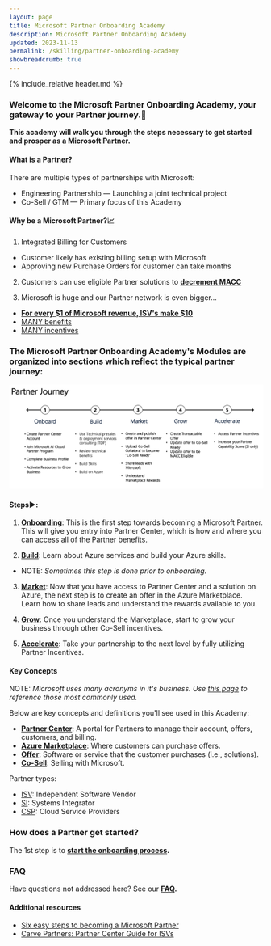 ```yaml
---
layout: page
title: Microsoft Partner Onboarding Academy
description: Microsoft Partner Onboarding Academy
updated: 2023-11-13
permalink: /skilling/partner-onboarding-academy
showbreadcrumb: true
---
```

{% include_relative header.md %}

### Welcome to the Microsoft Partner Onboarding Academy, your gateway to your Partner journey.🔗

**This academy will walk you through the steps necessary to get started and prosper as a Microsoft Partner.**

#### What is a Partner?

There are multiple types of partnerships with Microsoft:
* Engineering Partnership — Launching a joint technical project
* Co-Sell / GTM — Primary focus of this Academy

#### Why be a Microsoft Partner?📈

1. Integrated Billing for Customers
  * Customer likely has existing billing setup with Microsoft
  * Approving new Purchase Orders for customer can take months

2.  Customers can use eligible Partner solutions to **[decrement MACC](https://learn.microsoft.com/en-us/azure/cost-management-billing/manage/track-consumption-commitment?tabs=portal)**

3. Microsoft is huge and our Partner network is even bigger...
  * **[For every $1 of Microsoft revenue, ISV's make $10](https://blogs.partner.microsoft.com/partner/microsoft-ecosystem-value-new-data-reveals-partner-paths-to-profitability-and-growth/)**
  * [MANY benefits](https://learn.microsoft.com/en-us/partner-center/manage-your-partner-network-benefits)
  * [MANY incentives](https://partner.microsoft.com/en-us/partnership/partner-incentives)

### The Microsoft Partner Onboarding Academy's **Modules** are organized into sections which reflect the typical partner journey:

![](../../assets/../../assets/partner-onboarding/partner-journey.png)

#### Steps▶️:

1. **[Onboarding](/PartnerResources/skilling/partner-onboarding-academy/onboard)**: This is the first step towards becoming a Microsoft Partner. This will give you entry into Partner Center, which is how and where you can access all of the Partner benefits.

2. **[Build](/PartnerResources/skilling/partner-onboarding-academy/build)**: Learn about Azure services and build your Azure skills.
  - NOTE: *Sometimes this step is done prior to onboarding.*

3. **[Market](/PartnerResources/skilling/partner-onboarding-academy/market)**: Now that you have access to Partner Center and a solution on Azure, the next step is to create an offer in the Azure Marketplace. Learn how to share leads and understand the rewards available to you.

4. **[Grow](/PartnerResources/skilling/partner-onboarding-academy/grow)**: Once you understand the Marketplace, start to grow your business through other Co-Sell incentives.

5. **[Accelerate](/PartnerResources/skilling/partner-onboarding-academy/accelerate)**: Take your partnership to the next level by fully utilizing Partner Incentives.

#### Key Concepts

NOTE: *Microsoft uses many acronyms in it's business. Use [this page](/PartnerResources/skilling/partner-onboarding-academy/acronyms) to reference those most commonly used.*

Below are key concepts and definitions you'll see used in this Academy: 

* **[Partner Center](https://learn.microsoft.com/en-us/partner-center/overview)**: A portal for Partners to manage their account, offers, customers, and billing.
* **[Azure Marketplace](https://azuremarketplace.microsoft.com/en-US/)**: Where customers can purchase offers.
* **[Offer](https://learn.microsoft.com/en-us/partner-center/marketplace/publisher-guide-by-offer-type)**: Software or service that the customer purchases (i.e., solutions).
* **[Co-Sell](https://en.wikipedia.org/wiki/Cross-selling)**: Selling with Microsoft.
 
Partner types:

* [ISV](https://en.wikipedia.org/wiki/Independent_software_vendor): Independent Software Vendor
* [SI](https://en.wikipedia.org/wiki/Systems_integrator): Systems Integrator
* [CSP](https://learn.microsoft.com/en-us/partner-center/enrolling-in-the-csp-program): Cloud Service Providers

### How does a Partner get started?

The 1st step is to **[start the onboarding process](/PartnerResources/skilling/partner-onboarding-academy/onboard).**

### FAQ

Have questions not addressed here? See our **[FAQ](/PartnerResources/skilling/partner-onboarding-academy/faq).**

#### Additional resources

* [Six easy steps to becoming a Microsoft Partner](https://www.microsoft.com/en-us/americas-partner-blog/2023/06/15/six-easy-steps-to-becoming-a-microsoft-partner/)
* [Carve Partners: Partner Center Guide for ISVs](https://www.linkedin.com/posts/reis-barrie-13414656_carve-partner-center-guide-for-isvs-activity-7118183761975889920-xAII/)